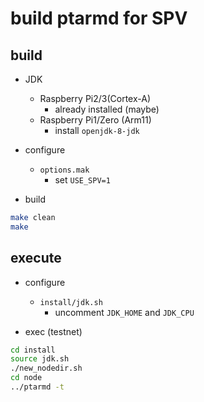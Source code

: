 # build ptarmd for SPV

## build

* JDK
  * Raspberry Pi2/3(Cortex-A)
    * already installed (maybe)
  * Raspberry Pi1/Zero (Arm11)
    * install `openjdk-8-jdk`

* configure

  * `options.mak`
    * set `USE_SPV=1`

* build

```bash
make clean
make
```

## execute

* configure
  * `install/jdk.sh`
    * uncomment `JDK_HOME` and `JDK_CPU`

* exec (testnet)

```bash
cd install
source jdk.sh
./new_nodedir.sh
cd node
../ptarmd -t
```

